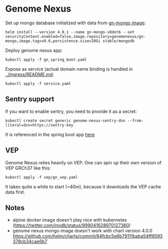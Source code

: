 # Genome Nexus
Set up mongo database initialized with data from [gn-mongo image](https://hub.docker.com/r/genomenexus/gn-mongo/tags/):
```
helm install --version 4.9.1 --name gn-mongo-v0dot6 --set securityContext.enabled=false,image.repository=genomenexus/gn-mongo,image.tag=v0.6,persistence.size=20Gi stable/mongodb
```
Deploy genome nexus app:
```
kubectl apply -f gn_spring_boot.yaml
```
Expose as service (actual domain name binding is handled in [../ingress/README.md](../ingress/README.md):
```
kubectl apply -f service.yaml
```

## Sentry support
If you want to enable sentry, you need to provide it as a secret:
```
kubectl create secret generic genome-nexus-sentry-dsn --from-literal=dsn=https://sentry-key
```
It is referenced in the spring boot app [here](https://github.com/knowledgesystems/knowledgesystems-k8s-deployment/blob/master/genome-nexus/gn_spring_boot.yaml#L34-L38)

## VEP
Genome Nexus relies heavily on VEP. One can spin up their own version of VEP GRCh37 like this:

```
kubectl apply -f vep/gn_vep.yaml
```

It takes quite a while to start (~40m), because it downloads the VEP cache data
first.

## Notes
- alpine docker image doesn't play nice with kubernetes (https://twitter.com/inodb/status/999041628970127360)
- genome nexus mongo image doesn't work with chart version 4.0.0 https://github.com/helm/charts/commit/84fcbc5e6b79111baba54ff9593378cb34cae6b7
